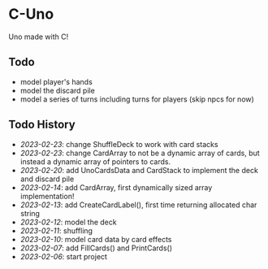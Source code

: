 # C-Uno

Uno made with C!

## Todo

- model player's hands
- model the discard pile
- model a series of turns including turns for players (skip npcs for now)

## Todo History

- *2023-02-23*: change ShuffleDeck to work with card stacks
- *2023-02-23*: change CardArray to not be a dynamic array of cards, but instead a dynamic array of pointers to cards.
- *2023-02-20*: add UnoCardsData and CardStack to implement the deck and discard pile
- *2023-02-14*: add CardArray, first dynamically sized array implementation!
- *2023-02-13*: add CreateCardLabel(), first time returning allocated char string
- *2023-02-12*: model the deck
- *2023-02-11*: shuffling
- *2023-02-10*: model card data by card effects
- *2023-02-07*: add FillCards() and PrintCards()
- *2023-02-06*: start project

